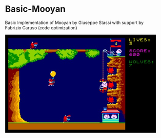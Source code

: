 # Basic-Mooyan
Basic Implementation of Mooyan 
by Giuseppe Stassi
with support by Fabrizio Caruso (code optimization)

![Mooyan](screenshot/Mooyan.jpg)
